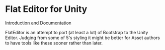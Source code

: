 # Flat Editor for Unity

[Introduction and Documentation](http://www.evilwizardstudios.com/UnityFlatEditor)

FlatEditor is an attempt to port (at least a lot) of Bootstrap to the Unity Editor. Judging from some of 5's styling it might be better for Asset authors to have tools like these sooner rather than later.
